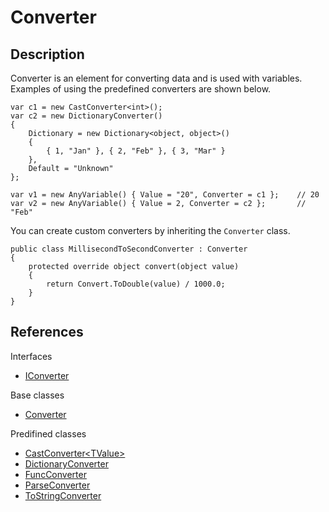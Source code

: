 # Converter

## Description

Converter is an element for converting data and is used with variables. Examples of using the predefined converters are shown below.


<pre><code>var c1 = new CastConverter&lt;int&gt;();
var c2 = new DictionaryConverter()
{
    Dictionary = new Dictionary<</>object, object>()
    {
        { 1, "Jan" }, { 2, "Feb" }, { 3, "Mar" }
    },
    Default = "Unknown"
};

var v1 = new AnyVariable() { Value = "20", Converter = c1 };    // 20
var v2 = new AnyVariable() { Value = 2, Converter = c2 };       // "Feb"
</code></pre>

You can create custom converters by inheriting the `Converter` class. 

<pre><code>public class MillisecondToSecondConverter : Converter
{
    protected override object convert(object value)
    {
        return Convert.ToDouble(value) / 1000.0;
    }
}
</code></pre>

## References

Interfaces

* [IConverter](https://github.com/aratomo-arazon/WFLite/tree/master/doc/Interfaces/IConverter.md)

Base classes

* [Converter](https://github.com/aratomo-arazon/WFLite/tree/master/doc/Bases/Converter.md)

Predifined classes

* [CastConverter&lt;TValue&gt;](https://github.com/aratomo-arazon/WFLite/tree/master/doc/Converters/CastConverter_TValue.md)
* [DictionaryConverter](https://github.com/aratomo-arazon/WFLite/tree/master/doc/Converters/DictionaryConverter.md)
* [FuncConverter](https://github.com/aratomo-arazon/WFLite/tree/master/doc/Converters/FuncConverter.md)
* [ParseConverter](https://github.com/aratomo-arazon/WFLite/tree/master/doc/Converters/ParseConverter.md)
* [ToStringConverter](https://github.com/aratomo-arazon/WFLite/tree/master/doc/Converters/ToStringConverter.md)